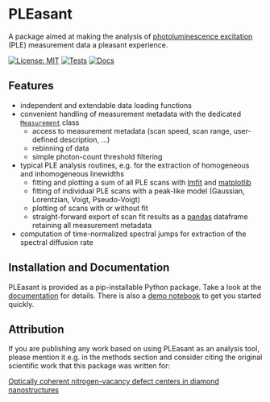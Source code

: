 # PLEasant

A package aimed at making the analysis of [photoluminescence excitation](https://en.wikipedia.org/wiki/Photoluminescence_excitation) (PLE)
measurement data a pleasant experience.

[![License: MIT](https://img.shields.io/badge/License-MIT-yellow.svg)](https://opensource.org/licenses/MIT)
[![Tests](https://github.com/Integrated-Quantum-Photonics-Group/pleasant/workflows/Tests/badge.svg)](https://github.com/Integrated-Quantum-Photonics-Group/pleasant/actions?workflow=Tests)
[![Docs](https://github.com/Integrated-Quantum-Photonics-Group/pleasant/workflows/Docs/badge.svg)](https://github.com/Integrated-Quantum-Photonics-Group/pleasant/actions?workflow=Docs)

## Features

- independent and extendable data loading functions
- convenient handling of measurement metadata with the dedicated [`Measurement`](src/pleasant/measurement.py) class
  - access to measurement metadata (scan speed, scan range, user-defined description, ...)
  - rebinning of data
  - simple photon-count threshold filtering
- typical PLE analysis routines, e.g. for the extraction of homogeneous and inhomogeneous linewidths
  - fitting and plotting a sum of all PLE scans with [lmfit](https://lmfit.github.io/lmfit-py/) and [matplotlib](https://matplotlib.org)
  - fitting of individual PLE scans with a peak-like model (Gaussian, Lorentzian, Voigt, Pseudo-Voigt)
  - plotting of scans with or without fit
  - straight-forward export of scan fit results as a [pandas](https://pandas.pydata.org) dataframe retaining all measurement metadata
- computation of time-normalized spectral jumps for extraction of the spectral diffusion rate

## Installation and Documentation

PLEasant is provided as a pip-installable Python package.
Take a look at the [documentation](https://integrated-quantum-photonics-group.github.io/pleasant)
for details. There is also a [demo notebook](examples/demo.ipynb)
to get you started quickly.

## Attribution

If you are publishing any work based on using PLEasant as an analysis tool,
please mention it e.g. in the methods section
and consider citing the original scientific work that this package was written for:

[Optically coherent nitrogen-vacancy defect centers in diamond nanostructures](https://doi.org/10.1103/PhysRevX.13.011042)
